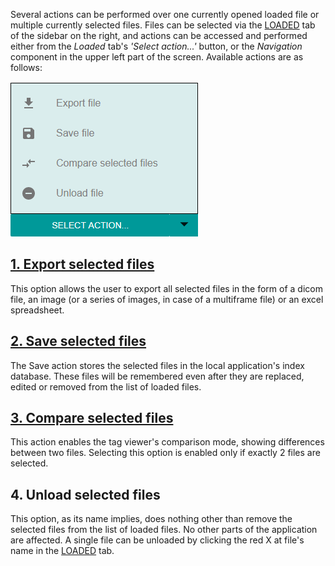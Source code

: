 Several actions can be performed over one currently opened loaded file or multiple currently selected files. Files can be selected via the [LOADED](./Components/Loaded.md) tab of the sidebar on the right, and actions can be accessed and performed either from the _Loaded_ tab's  _'Select action...'_ button, or the _Navigation_ component in the upper left part of the screen. Available actions are as follows:

![image.png](../../.attachments/image-61408222-ffbb-486d-a716-865f475f3d77.png)

## **[1. Export selected files](./File-actions/Export.md)**
This option allows the user to export all selected files in the form of a dicom file, an image (or a series of images, in case of a multiframe file) or an excel spreadsheet. 

## **[2. Save selected files](./File-actions/Saving-files.md)**
The Save action stores the selected files in the local application's index database. These files will be remembered even after they are replaced, edited or removed from the list of loaded files.

## **[3. Compare selected files](./File-actions/Comparing-files.md)** 
This action enables the tag viewer's comparison mode, showing differences between two files. Selecting this option is enabled only if exactly 2 files are selected. 

## **4. Unload selected files**
This option, as its name implies, does nothing other than remove the selected files from the list of loaded files. No other parts of the application are affected. A single file can be unloaded by clicking the red X at file's name in the [LOADED](./Components/Loaded.md) tab.